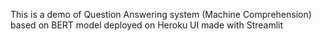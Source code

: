 This is a demo of Question Answering system (Machine Comprehension) based on BERT model deployed on Heroku UI made with Streamlit